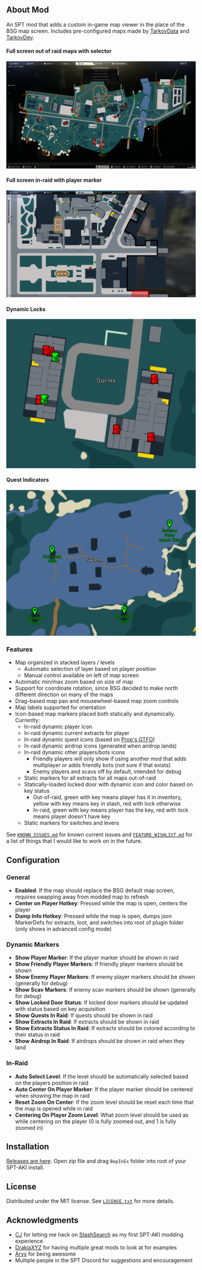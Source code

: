 ## About Mod

An SPT mod that adds a custom in-game map viewer in the place of the BSG map screen. Includes pre-configured maps made by [TarkovData](https://github.com/TarkovTracker/tarkovdata/) and [TarkovDev](https://github.com/the-hideout/tarkov-dev).

#### Full screen out of raid maps with selector
![Out of Raid Map with selector](Screenshots/out_of_raid_map.png)

#### Full screen in-raid with player marker
![In raid with player marker](Screenshots/in_raid_map.png)

#### Dynamic Locks
![Dynamic Locks](Screenshots/dynamic_locks.png)

#### Quest Indicators
![Quest Indicators](Screenshots/quest_markers.png)

### Features

- Map organized in stacked layers / levels
  - Automatic selection of layer based on player position
  - Manual control available on left of map screen
- Automatic min/max zoom based on size of map
- Support for coordinate rotation, since BSG decided to make north different direction on many of the maps
- Drag-based map pan and mousewheel-based map zoom controls
- Map labels supported for orientation
- Icon-based map markers placed both statically and dynamically. Currently:
  - In-raid dynamic player icon
  - In-raid dynamic current extracts for player
  - In-raid dynamic quest icons (based on [Prop's GTFO](https://github.com/dvize/GTFO))
  - In-raid dynamic airdrop icons (generated when airdrop lands)
  - In-raid dynamic other players/bots icons
    - Friendly players will only show if using another mod that adds multiplayer or adds friendly bots (not sure if that exists)
    - Enemy players and scavs off by default, intended for debug
  - Static markers for all extracts for all maps out-of-raid
  - Statically-loaded locked door with dynamic icon and color based on key status
    - Out-of-raid, green with key means player has it in inventory, yellow with key means key in stash, red with lock otherwise
    - In-raid, green with key means player has the key, red with lock means player doesn't have key
  - Static markers for switches and levers

See [`KNOWN_ISSUES.md`](KNOWN_ISSUES.md) for known current issues and [`FEATURE_WISHLIST.md`](FEATURE_WISHLIST.md) for a list of things that I would like to work on in the future.

## Configuration

### General

- **Enabled**: If the map should replace the BSG default map screen, requires swapping away from modded map to refresh
- **Center on Player Hotkey**: Pressed while the map is open, centers the player
- **Dump Info Hotkey**: Pressed while the map is open, dumps json MarkerDefs for extracts, loot, and switches into root of plugin folder (only shows in advanced config mode)

### Dynamic Markers

- **Show Player Marker**: If the player marker should be shown in raid
- **Show Friendly Player Markers**: If friendly player markers should be shown
- **Show Enemy Player Markers**: If enemy player markers should be shown (generally for debug)
- **Show Scav Markers**: If enemy scav markers should be shown (generally for debug)
- **Show Locked Door Status**: If locked door markers should be updated with status based on key acquisition
- **Show Quests In Raid**: If quests should be shown in raid
- **Show Extracts In Raid**: If extracts should be shown in raid
- **Show Extracts Status In Raid**: If extracts should be colored according to their status in raid
- **Show Airdrop In Raid**: If airdrops should be shown in raid when they land

### In-Raid

- **Auto Select Level**: If the level should be automatically selected based on the players position in raid
- **Auto Center On Player Marker**: If the player marker should be centered when showing the map in raid
- **Reset Zoom On Center**: If the zoom level should be reset each time that the map is opened while in raid
- **Centering On Player Zoom Level**: What zoom level should be used as while centering on the player (0 is fully zoomed out, and 1 is fully zoomed in)

## Installation

[Releases are here](https://github.com/mpstark/SPT-DynamicMaps/releases). Open zip file and drag `BepInEx` folder into root of your SPT-AKI install.

## License

Distributed under the MIT license. See [`LICENSE.txt`](LICENSE.txt) for more details.

## Acknowledgments

- [CJ](https://github.com/CJ-SPT) for letting me hack on [StashSearch](https://github.com/CJ-SPT/StashSearch) as my first SPT-AKI modding experience
- [DrakiaXYZ](https://github.com/DrakiaXYZ) for having multiple great mods to look at for examples
- [Arys](https://github.com/Nympfonic) for being awesome
- Multiple people in the SPT Discord for suggestions and encouragement
